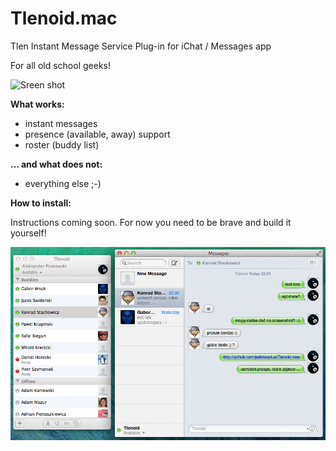 Tlenoid.mac
===========

Tlen Instant Message Service Plug-in for iChat / Messages app

For all old school geeks!

![Sreen shot](http://pelotaspl.us/tlenoid/ss.png)

**What works:**
  
  - instant messages
  - presence (available, away) support
  - roster (buddy list)

**… and what does not:**

  - everything else ;-)
  
**How to install:**

Instructions coming soon. For now you need to be brave and build it yourself!

![coolczesc](https://raw.githubusercontent.com/pelotasplus/Tlenoid.mac/master/screenshot.png)
